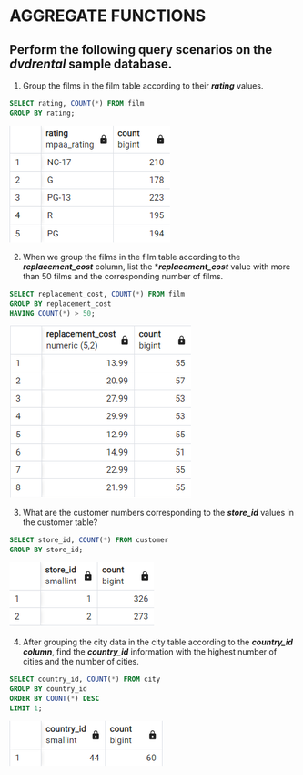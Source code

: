 # AGGREGATE FUNCTIONS
## Perform the following query scenarios on the ***dvdrental*** sample database.

1. Group the films in the film table according to their ***rating*** values.
```sql
SELECT rating, COUNT(*) FROM film
GROUP BY rating;
```
![1](assets/1.png)

2. When we group the films in the film table according to the ***replacement_cost*** column, list the ****replacement_cost*** value with more than 50 films and the corresponding number of films.
```sql
SELECT replacement_cost, COUNT(*) FROM film
GROUP BY replacement_cost
HAVING COUNT(*) > 50;
```
![2](assets/2.png)

3. What are the customer numbers corresponding to the ***store_id*** values in the customer table?
```sql
SELECT store_id, COUNT(*) FROM customer
GROUP BY store_id;
```
![3](assets/3.png)

4. After grouping the city data in the city table according to the ***country_id column***, find the ***country_id*** information with the highest number of cities and the number of cities.
```sql
SELECT country_id, COUNT(*) FROM city
GROUP BY country_id
ORDER BY COUNT(*) DESC
LIMIT 1;
```
![4](assets/4.png)
